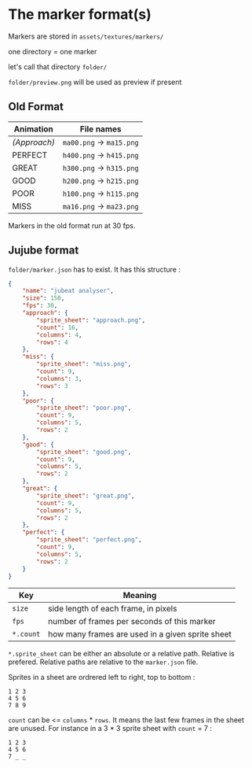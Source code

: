 # The marker format(s)

Markers are stored in `assets/textures/markers/`

one directory = one marker

let's call that directory `folder/`

`folder/preview.png` will be used as preview if present

## Old Format

| Animation | File names |
|-|-|
| *(Approach)* | `ma00.png` → `ma15.png` |
| PERFECT | `h400.png` → `h415.png` |
| GREAT | `h300.png` → `h315.png` |
| GOOD | `h200.png` → `h215.png` |
| POOR | `h100.png` → `h115.png` |
| MISS | `ma16.png` → `ma23.png` |

Markers in the old format run at 30 fps.

## Jujube format

`folder/marker.json` has to exist. It has this structure :

```json
{
    "name": "jubeat analyser",
    "size": 150,
    "fps": 30,
    "approach": {
        "sprite_sheet": "approach.png",
        "count": 16,
        "columns": 4,
        "rows": 4
    },
    "miss": {
        "sprite_sheet": "miss.png",
        "count": 9,
        "columns": 3,
        "rows": 3
    },
    "poor": {
        "sprite_sheet": "poor.png",
        "count": 9,
        "columns": 5,
        "rows": 2
    },
    "good": {
        "sprite_sheet": "good.png",
        "count": 9,
        "columns": 5,
        "rows": 2
    },
    "great": {
        "sprite_sheet": "great.png",
        "count": 9,
        "columns": 5,
        "rows": 2
    },
    "perfect": {
        "sprite_sheet": "perfect.png",
        "count": 9,
        "columns": 5,
        "rows": 2
    }
}
```

| Key | Meaning |
|-|-|
| `size` | side length of each frame, in pixels |
| `fps` | number of frames per seconds of this marker |
| `*.count` | how many frames are used in a given sprite sheet |

`*.sprite_sheet` can be either an absolute or a relative path.
Relative is prefered. Relative paths are relative to the `marker.json` file.

Sprites in a sheet are ordrered left to right, top to bottom :

```none
1 2 3
4 5 6
7 8 9
```

`count` can be <= `columns` * `rows`. It means the last few frames in
the sheet are unused. For instance in a 3 * 3 sprite sheet with `count` = 7 :

```none
1 2 3  
4 5 6
7 _ _
```